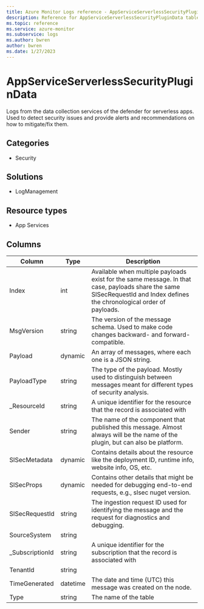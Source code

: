 ```yaml
---
title: Azure Monitor Logs reference - AppServiceServerlessSecurityPluginData
description: Reference for AppServiceServerlessSecurityPluginData table in Azure Monitor Logs.
ms.topic: reference
ms.service: azure-monitor
ms.subservice: logs
ms.author: bwren
author: bwren
ms.date: 1/27/2023
---
```


# AppServiceServerlessSecurityPluginData

 Logs from the data collection services of the defender for serverless apps. Used to detect security issues and provide alerts and recommendations on how to mitigate/fix them.

## Categories

- Security
## Solutions

- LogManagement
## Resource types

- App Services




## Columns

| Column | Type | Description |
| --- | --- | --- |
| Index | int | Available when multiple payloads exist for the same message. In that case, payloads share the same SlSecRequestId and Index defines the chronological order of payloads. |
| MsgVersion | string | The version of the message schema. Used to make code changes backward- and forward- compatible. |
| Payload | dynamic | An array of messages, where each one is a JSON string. |
| PayloadType | string | The type of the payload. Mostly used to distinguish between messages meant for different types of security analysis. |
| _ResourceId | string | A unique identifier for the resource that the record is associated with |
| Sender | string | The name of the component that published this message. Almost always will be the name of the plugin, but can also be platform. |
| SlSecMetadata | dynamic | Contains details about the resource like the deployment ID, runtime info, website info, OS, etc. |
| SlSecProps | dynamic | Contains other details that might be needed for debugging end-to-end requests, e.g., slsec nuget version. |
| SlSecRequestId | string | The ingestion request ID used for identifying the message and the request for diagnostics and debugging. |
| SourceSystem | string |  |
| _SubscriptionId | string | A unique identifier for the subscription that the record is associated with |
| TenantId | string |  |
| TimeGenerated | datetime | The date and time (UTC) this message was created on the node. |
| Type | string | The name of the table |
